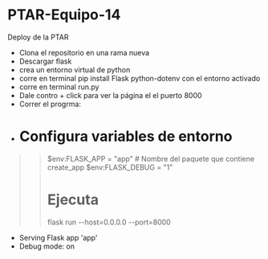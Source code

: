 # PTAR-Equipo-14
Deploy de la PTAR
- Clona el repositorio en una rama nueva
- Descargar flask
- crea un entorno virtual de python
- corre en terminal pip install Flask python-dotenv con el entorno activado
- corre en terminal run.py 
- Dale contro + click para ver la página el el puerto 8000
- Correr el progrma:
- # Configura variables de entorno
>> $env:FLASK_APP = "app"  # Nombre del paquete que contiene create_app
>> $env:FLASK_DEBUG = "1"
>> 
>> # Ejecuta
>> flask run --host=0.0.0.0 --port=8000
 * Serving Flask app 'app'
 * Debug mode: on